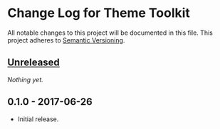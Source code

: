 # Change Log for Theme Toolkit

All notable changes to this project will be documented in this file.
This project adheres to [Semantic Versioning](http://semver.org/).

## [Unreleased]

_Nothing yet._

## 0.1.0 - 2017-06-26

* Initial release.

[Unreleased]: https://github.com/GaryJones/plugin-boilerplate/0.1.0...HEAD
